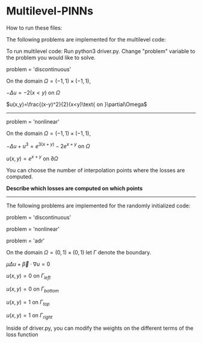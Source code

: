 # Multilevel-PINNs
How to run these files: 



The following problems are implemented for the multilevel code: 

To run multilevel code: 
Run python3 driver.py.
Change "problem" variable to the problem you would like to solve.

problem = 'discontinuous'

On the domain $\Omega=(-1,1)\times(-1,1)$, 

$-\Delta u = -2(x<y) \text{ on } \Omega$

$u(x,y)=\frac{(x-y)^2}{2}(x<y)\text{ on }\partial\Omega$

-------------

problem = 'nonlinear'

On the domain $\Omega=(-1,1)\times(-1,1)$,

$-\Delta u + u^3 = e^{3(x+y)}-2e^{x+y} \text{ on }\Omega$

$u(x,y) = e^{x+y} \text{ on } \partial\Omega$

You can choose the number of interpolation points where the losses are computed. 

$\textbf{Describe which losses are computed on which points}$

-------------

The following problems are implemented for the randomly initialized code: 

problem = 'discontinuous'

problem = 'nonlinear'

problem = 'adr'

  On the domain $\Omega=(0,1)\times(0,1)$ let $\Gamma$ denote the boundary. 
  
  $\mu\Delta u + \vec{\beta}\cdot\nabla u=0$
  
  $u(x,y)=0 \text{ on } \Gamma_{left}$
  
  $u(x,y)=0 \text{ on } \Gamma_{bottom}$
  
  $u(x,y)=1 \text{ on } \Gamma_{top}$
  
  $u(x,y)=1 \text{ on } \Gamma_{right}$

Inside of driver.py, you can modify the weights on the different terms of the loss function 



